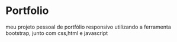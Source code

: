 # Portfolio
meu projeto pessoal de portfólio responsivo utilizando a ferramenta bootstrap, junto com css,html e javascript
